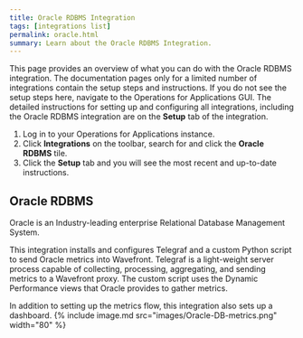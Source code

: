```yaml
---
title: Oracle RDBMS Integration
tags: [integrations list]
permalink: oracle.html
summary: Learn about the Oracle RDBMS Integration.
---
```


This page provides an overview of what you can do with the Oracle RDBMS integration. The documentation pages only for a limited number of integrations contain the setup steps and instructions. If you do not see the setup steps here, navigate to the Operations for Applications GUI. The detailed instructions for setting up and configuring all integrations, including the Oracle RDBMS integration are on the **Setup** tab of the integration.

1. Log in to your Operations for Applications instance. 
2. Click **Integrations** on the toolbar, search for and click the **Oracle RDBMS** tile. 
3. Click the **Setup** tab and you will see the most recent and up-to-date instructions.

## Oracle RDBMS

Oracle is an Industry-leading enterprise Relational Database Management System.

This integration installs and configures Telegraf and a custom Python script to send Oracle metrics into Wavefront. Telegraf is a light-weight server process capable of collecting, processing, aggregating, and sending metrics to a Wavefront proxy. The custom script uses the Dynamic Performance views that Oracle provides to gather metrics.

In addition to setting up the metrics flow, this integration also sets up a dashboard.
{% include image.md src="images/Oracle-DB-metrics.png" width="80" %}



